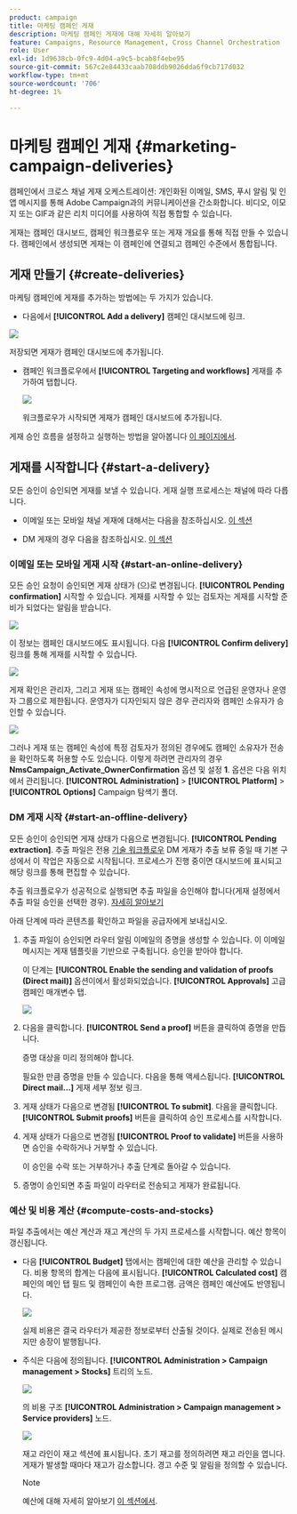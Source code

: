 ```yaml
---
product: campaign
title: 마케팅 캠페인 게재
description: 마케팅 캠페인 게재에 대해 자세히 알아보기
feature: Campaigns, Resource Management, Cross Channel Orchestration
role: User
exl-id: 1d9638cb-0fc9-4d04-a9c5-bcab8f4ebe95
source-git-commit: 567c2e84433caab708ddb9026dda6f9cb717d032
workflow-type: tm+mt
source-wordcount: '706'
ht-degree: 1%

---
```


# 마케팅 캠페인 게재 {#marketing-campaign-deliveries}

캠페인에서 크로스 채널 게재 오케스트레이션: 개인화된 이메일, SMS, 푸시 알림 및 인앱 메시지를 통해 Adobe Campaign과의 커뮤니케이션을 간소화합니다. 비디오, 이모지 또는 GIF과 같은 리치 미디어를 사용하여 직접 통합할 수 있습니다.

게재는 캠페인 대시보드, 캠페인 워크플로우 또는 게재 개요를 통해 직접 만들 수 있습니다. 캠페인에서 생성되면 게재는 이 캠페인에 연결되고 캠페인 수준에서 통합됩니다.

## 게재 만들기 {#create-deliveries}

마케팅 캠페인에 게재를 추가하는 방법에는 두 가지가 있습니다.

* 다음에서 **[!UICONTROL Add a delivery]** 캠페인 대시보드에 링크.

![](assets/campaign_op_add_delivery.png)

저장되면 게재가 캠페인 대시보드에 추가됩니다.

* 캠페인 워크플로우에서 **[!UICONTROL Targeting and workflows]** 게재를 추가하여 탭합니다.

  ![](assets/campaign-wf-delivery.png)

  워크플로우가 시작되면 게재가 캠페인 대시보드에 추가됩니다.

게재 승인 흐름을 설정하고 실행하는 방법을 알아봅니다 [이 페이지에서](marketing-campaign-approval.md).

## 게재를 시작합니다 {#start-a-delivery}

모든 승인이 승인되면 게재를 보낼 수 있습니다. 게재 실행 프로세스는 채널에 따라 다릅니다.

* 이메일 또는 모바일 채널 게재에 대해서는 다음을 참조하십시오. [이 섹션](#start-an-online-delivery)

* DM 게재의 경우 다음을 참조하십시오. [이 섹션](#start-an-offline-delivery)

### 이메일 또는 모바일 게재 시작 {#start-an-online-delivery}

모든 승인 요청이 승인되면 게재 상태가 (으)로 변경됩니다. **[!UICONTROL Pending confirmation]** 시작할 수 있습니다. 게재를 시작할 수 있는 검토자는 게재를 시작할 준비가 되었다는 알림을 받습니다.

![](assets/confirm-delivery.png)

이 정보는 캠페인 대시보드에도 표시됩니다. 다음 **[!UICONTROL Confirm delivery]** 링크를 통해 게재를 시작할 수 있습니다.

![](assets/confirm-delivery-from-dashboard.png)

게재 확인은 관리자, 그리고 게재 또는 캠페인 속성에 명시적으로 언급된 운영자나 운영자 그룹으로 제한됩니다. 운영자가 디자인되지 않은 경우 관리자와 캠페인 소유자가 승인할 수 있습니다.

![](assets/select-delivery-reviewers.png)

그러나 게재 또는 캠페인 속성에 특정 검토자가 정의된 경우에도 캠페인 소유자가 전송을 확인하도록 허용할 수도 있습니다. 이렇게 하려면 관리자의 경우 **NmsCampaign_Activate_OwnerConfirmation** 옵션 및 설정 **1**. 옵션은 다음 위치에서 관리됩니다. **[!UICONTROL Administration]** > **[!UICONTROL Platform]** > **[!UICONTROL Options]** Campaign 탐색기 폴더.


### DM 게재 시작 {#start-an-offline-delivery}

모든 승인이 승인되면 게재 상태가 다음으로 변경됩니다. **[!UICONTROL Pending extraction]**. 추출 파일은 전용 [기술 워크플로우](../workflow/technical-workflows.md) DM 게재가 추출 보류 중일 때 기본 구성에서 이 작업은 자동으로 시작됩니다. 프로세스가 진행 중이면 대시보드에 표시되고 해당 링크를 통해 편집할 수 있습니다.

추출 워크플로우가 성공적으로 실행되면 추출 파일을 승인해야 합니다(게재 설정에서 추출 파일 승인을 선택한 경우). [자세히 알아보기](marketing-campaign-approval.md#approving-an-extraction-file)

아래 단계에 따라 콘텐츠를 확인하고 파일을 공급자에게 보내십시오.

1. 추출 파일이 승인되면 라우터 알림 이메일의 증명을 생성할 수 있습니다. 이 이메일 메시지는 게재 템플릿을 기반으로 구축됩니다. 승인을 받아야 합니다.

   이 단계는 **[!UICONTROL Enable the sending and validation of proofs (Direct mail)]** 옵션이에서 활성화되었습니다. **[!UICONTROL Approvals]** 고급 캠페인 매개변수 탭.

   ![](assets/enable-proof-validation.png)

1. 다음을 클릭합니다. **[!UICONTROL Send a proof]** 버튼을 클릭하여 증명을 만듭니다.

   증명 대상을 미리 정의해야 합니다.

   필요한 만큼 증명을 만들 수 있습니다. 다음을 통해 액세스됩니다. **[!UICONTROL Direct mail...]** 게재 세부 정보 링크.

1. 게재 상태가 다음으로 변경됨 **[!UICONTROL To submit]**. 다음을 클릭합니다. **[!UICONTROL Submit proofs]** 버튼을 클릭하여 승인 프로세스를 시작합니다.

1. 게재 상태가 다음으로 변경됨 **[!UICONTROL Proof to validate]** 버튼을 사용하면 승인을 수락하거나 거부할 수 있습니다.

   이 승인을 수락 또는 거부하거나 추출 단계로 돌아갈 수 있습니다.

1. 증명이 승인되면 추출 파일이 라우터로 전송되고 게재가 완료됩니다.

### 예산 및 비용 계산 {#compute-costs-and-stocks}

파일 추출에서는 예산 계산과 재고 계산의 두 가지 프로세스를 시작합니다. 예산 항목이 갱신됩니다.

* 다음 **[!UICONTROL Budget]** 탭에서는 캠페인에 대한 예산을 관리할 수 있습니다. 비용 항목의 합계는 다음에 표시됩니다. **[!UICONTROL Calculated cost]** 캠페인의 메인 탭 필드 및 캠페인이 속한 프로그램. 금액은 캠페인 예산에도 반영됩니다.

  ![](assets/campaign-budget-tab.png)

  실제 비용은 결국 라우터가 제공한 정보로부터 산출될 것이다. 실제로 전송된 메시지만 송장이 발행됩니다.

* 주식은 다음에 정의됩니다. **[!UICONTROL Administration > Campaign management > Stocks]** 트리의 노드.

  ![](assets/campaign-stocks.png)

  의 비용 구조 **[!UICONTROL Administration > Campaign management > Service providers]** 노드.

  ![](assets/campaign-service-providers.png)

  재고 라인이 재고 섹션에 표시됩니다. 초기 재고를 정의하려면 재고 라인을 엽니다. 게재가 발생할 때마다 재고가 감소합니다. 경고 수준 및 알림을 정의할 수 있습니다.


  >[!NOTE]
  >
  >예산에 대해 자세히 알아보기 [이 섹션에서](providers--stocks-and-budgets.md).
